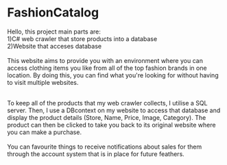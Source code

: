 # FashionCatalog

Hello, this project main parts are:
<br/>1)C# web crawler that store products into a database
<br/>2)Website that acceses database
<br/><br/>This website aims to provide you with an environment where you can access clothing items you like from all of the top fashion brands in one location. By doing this, you can find what you're looking for without having to visit multiple websites.

<br/>To keep all of the products that my web crawler collects, I utilise a SQL server. Then, I use a DBcontext on my website to access that database and display the product details (Store, Name, Price, Image, Category). The product can then be clicked to take you back to its original website where you can make a purchase.
<br/><br/>You can favourite things to receive notifications about sales for them through the account system that is in place for future feathers.
